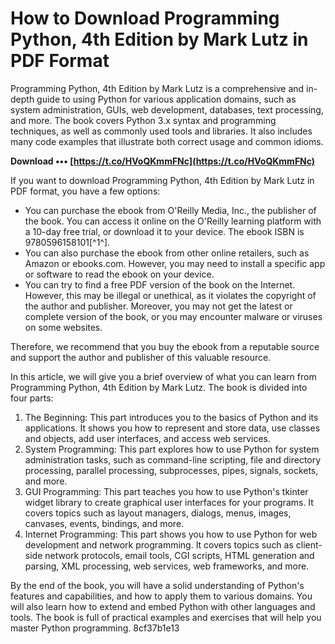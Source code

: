 
 
# How to Download Programming Python, 4th Edition by Mark Lutz in PDF Format
 
Programming Python, 4th Edition by Mark Lutz is a comprehensive and in-depth guide to using Python for various application domains, such as system administration, GUIs, web development, databases, text processing, and more. The book covers Python 3.x syntax and programming techniques, as well as commonly used tools and libraries. It also includes many code examples that illustrate both correct usage and common idioms.
 
**Download ••• [https://t.co/HVoQKmmFNc](https://t.co/HVoQKmmFNc)**


 
If you want to download Programming Python, 4th Edition by Mark Lutz in PDF format, you have a few options:
 
- You can purchase the ebook from O'Reilly Media, Inc., the publisher of the book. You can access it online on the O'Reilly learning platform with a 10-day free trial, or download it to your device. The ebook ISBN is 9780596158101[^1^].
- You can also purchase the ebook from other online retailers, such as Amazon or ebooks.com. However, you may need to install a specific app or software to read the ebook on your device.
- You can try to find a free PDF version of the book on the Internet. However, this may be illegal or unethical, as it violates the copyright of the author and publisher. Moreover, you may not get the latest or complete version of the book, or you may encounter malware or viruses on some websites.

Therefore, we recommend that you buy the ebook from a reputable source and support the author and publisher of this valuable resource.
  
In this article, we will give you a brief overview of what you can learn from Programming Python, 4th Edition by Mark Lutz. The book is divided into four parts:

1. The Beginning: This part introduces you to the basics of Python and its applications. It shows you how to represent and store data, use classes and objects, add user interfaces, and access web services.
2. System Programming: This part explores how to use Python for system administration tasks, such as command-line scripting, file and directory processing, parallel processing, subprocesses, pipes, signals, sockets, and more.
3. GUI Programming: This part teaches you how to use Python's tkinter widget library to create graphical user interfaces for your programs. It covers topics such as layout managers, dialogs, menus, images, canvases, events, bindings, and more.
4. Internet Programming: This part shows you how to use Python for web development and network programming. It covers topics such as client-side network protocols, email tools, CGI scripts, HTML generation and parsing, XML processing, web services, web frameworks, and more.

By the end of the book, you will have a solid understanding of Python's features and capabilities, and how to apply them to various domains. You will also learn how to extend and embed Python with other languages and tools. The book is full of practical examples and exercises that will help you master Python programming.
 8cf37b1e13
 
